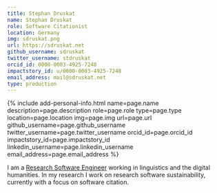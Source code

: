 ```yaml
---
title: Stephan Druskat
name: Stephan Druskat
role: Software Citationist
location: Germany
img: sdruskat.png
url: https://sdruskat.net
github_username: sdruskat
twitter_username: stdruskat
orcid_id: 0000-0003-4925-7248
impactstory_id: u/0000-0003-4925-7248
email_address: mail@sdruskat.net
type: production
---
```


<!--HTML / LIQUID stuff to render picture and links  -->
{% include add-personal-info.html name=page.name description=page.description role=page.role type=page.type location=page.location img=page.img url=page.url github_username=page.github_username twitter_username=page.twitter_username orcid_id=page.orcid_id impactstory_id=page.impactstory_id linkedin_username=page.linkedin_username email_address=page.email_address %}

<!-- START OF FREE MARKDOWN  -->
I am a [Research Software Engineer](https://rse.ac.uk/) working in linguistics and the digital humanities.
In my research I work on research software sustainability, currently with a focus on
software citation.
